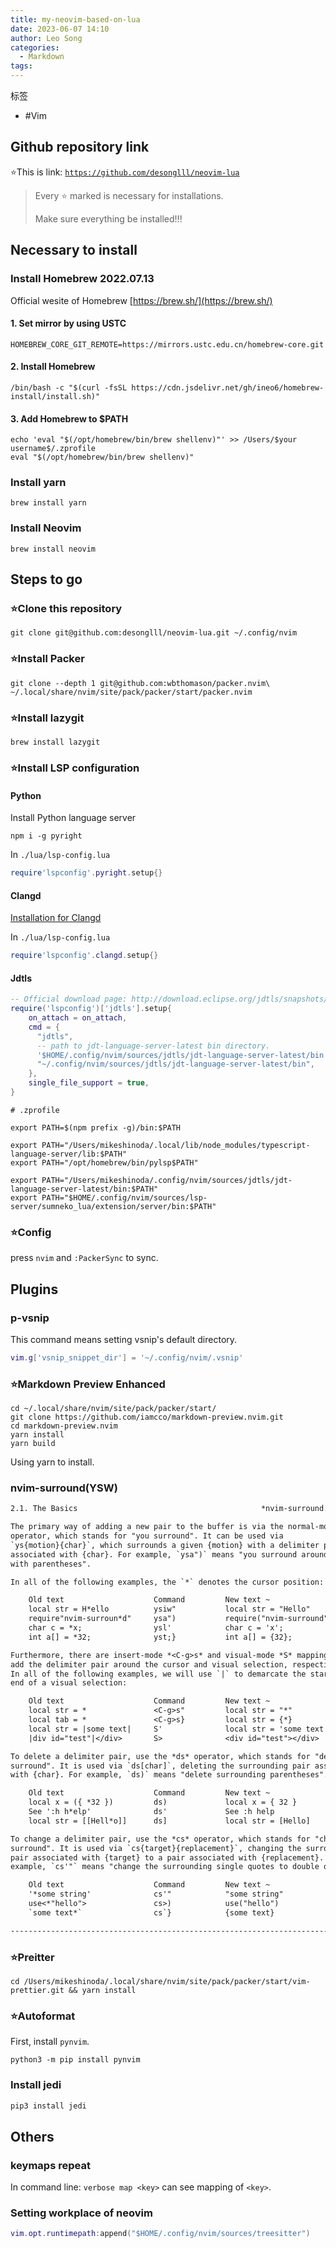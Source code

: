 ```yaml
---
title: my-neovim-based-on-lua
date: 2023-06-07 14:10
author: Leo Song
categories:
  - Markdown
tags:
---
```


标签

- #Vim 

##


## **Github** repository link

:star:This is link: [`https://github.com/desonglll/neovim-lua`](https://github.com/desonglll/neovim-lua)

> Every :star: marked is necessary for installations.
>
> Make sure everything be installed!!!

## Necessary to install

### Install Homebrew 2022.07.13

Official wesite of Homebrew [https://brew.sh/](https://brew.sh/)

#### 1. Set mirror by using USTC

```shell
HOMEBREW_CORE_GIT_REMOTE=https://mirrors.ustc.edu.cn/homebrew-core.git
```

#### 2. Install Homebrew

```shell
/bin/bash -c "$(curl -fsSL https://cdn.jsdelivr.net/gh/ineo6/homebrew-install/install.sh)"
```

#### 3. Add Homebrew to $PATH

```shell
echo 'eval "$(/opt/homebrew/bin/brew shellenv)"' >> /Users/$your username$/.zprofile
eval "$(/opt/homebrew/bin/brew shellenv)"
```

### Install yarn

```shell
brew install yarn
```

### Install Neovim

```shell
brew install neovim
```

## Steps to go

### :star:Clone this repository

`git clone git@github.com:desonglll/neovim-lua.git ~/.config/nvim`

### :star:Install Packer

`git clone --depth 1 git@github.com:wbthomason/packer.nvim\
 ~/.local/share/nvim/site/pack/packer/start/packer.nvim`

### :star:Install lazygit

`brew install lazygit`

### :star:Install LSP configuration

#### Python

Install Python language server

`npm i -g pyright`

In `./lua/lsp-config.lua`

```lua
require'lspconfig'.pyright.setup{}
```

#### Clangd

[Installation for Clangd](https://clangd.llvm.org/installation.html)

In `./lua/lsp-config.lua`

```lua
require'lspconfig'.clangd.setup{}
```

#### Jdtls

```lua
-- Official download page: http://download.eclipse.org/jdtls/snapshots/?d
require('lspconfig')['jdtls'].setup{
    on_attach = on_attach,
    cmd = {
      "jdtls",
      -- path to jdt-language-server-latest bin directory.
      '$HOME/.config/nvim/sources/jdtls/jdt-language-server-latest/bin',
      "~/.config/nvim/sources/jdtls/jdt-language-server-latest/bin",
    },
    single_file_support = true,
}
```

```.zprofile
# .zprofile

export PATH=$(npm prefix -g)/bin:$PATH

export PATH="/Users/mikeshinoda/.local/lib/node_modules/typescript-language-server/lib:$PATH"
export PATH="/opt/homebrew/bin/pylsp$PATH"

export PATH="/Users/mikeshinoda/.config/nvim/sources/jdtls/jdt-language-server-latest/bin:$PATH"
export PATH="$HOME/.config/nvim/sources/lsp-server/sumneko_lua/extension/server/bin:$PATH"
```

### :star:Config

press `nvim` and `:PackerSync` to sync.

## Plugins

### p-vsnip

This command means setting vsnip's default directory.

```lua
vim.g['vsnip_snippet_dir'] = '~/.config/nvim/.vsnip'
```

### :star:Markdown Preview Enhanced

```shell
cd ~/.local/share/nvim/site/pack/packer/start/
git clone https://github.com/iamcco/markdown-preview.nvim.git
cd markdown-preview.nvim
yarn install
yarn build
```

Using yarn to install.

### nvim-surround(YSW)

```txt
2.1. The Basics                                         *nvim-surround.basics*

The primary way of adding a new pair to the buffer is via the normal-mode *ys*
operator, which stands for "you surround". It can be used via
`ys{motion}{char}`, which surrounds a given {motion} with a delimiter pair
associated with {char}. For example, `ysa")` means "you surround around quotes
with parentheses".

In all of the following examples, the `*` denotes the cursor position:

    Old text                    Command         New text ~
    local str = H*ello          ysiw"           local str = "Hello"
    require"nvim-surroun*d"     ysa")           require("nvim-surround")
    char c = *x;                ysl'            char c = 'x';
    int a[] = *32;              yst;}           int a[] = {32};

Furthermore, there are insert-mode *<C-g>s* and visual-mode *S* mappings, that
add the delimiter pair around the cursor and visual selection, respectively.
In all of the following examples, we will use `|` to demarcate the start and
end of a visual selection:

    Old text                    Command         New text ~
    local str = *               <C-g>s"         local str = "*"
    local tab = *               <C-g>s}         local str = {*}
    local str = |some text|     S'              local str = 'some text'
    |div id="test"|</div>       S>              <div id="test"></div>

To delete a delimiter pair, use the *ds* operator, which stands for "delete
surround". It is used via `ds[char]`, deleting the surrounding pair associated
with {char}. For example, `ds)` means "delete surrounding parentheses".

    Old text                    Command         New text ~
    local x = ({ *32 })         ds)             local x = { 32 }
    See ':h h*elp'              ds'             See :h help
    local str = [[Hell*o]]      ds]             local str = [Hello]

To change a delimiter pair, use the *cs* operator, which stands for "change
surround". It is used via `cs{target}{replacement}`, changing the surrounding
pair associated with {target} to a pair associated with {replacement}. For
example, `cs'"` means "change the surrounding single quotes to double quotes".

    Old text                    Command         New text ~
    '*some string'              cs'"            "some string"
    use<*"hello">               cs>)            use("hello")
    `some text*`                cs`}            {some text}

--------------------------------------------------------------------------------
```

### :star:Preitter

```shell
cd /Users/mikeshinoda/.local/share/nvim/site/pack/packer/start/vim-prettier.git && yarn install
```

### :star:Autoformat

First, install `pynvim`.

```shell
python3 -m pip install pynvim
```

### Install jedi

```bash
pip3 install jedi
```

## Others

### keymaps repeat

In command line: `verbose map <key>` can see mapping of `<key>`.

### Setting workplace of neovim

```lua
vim.opt.runtimepath:append("$HOME/.config/nvim/sources/treesitter")
```
